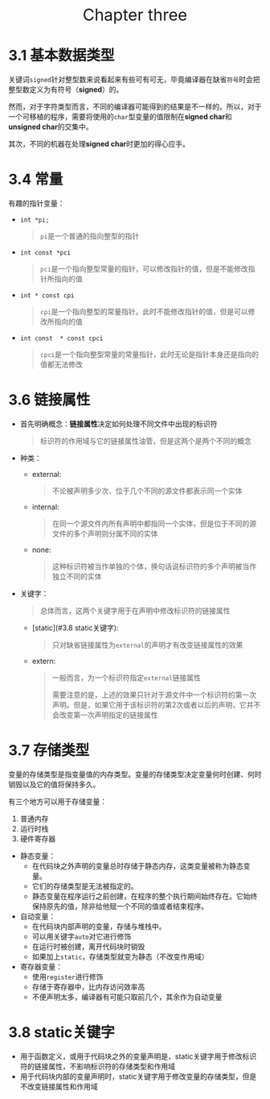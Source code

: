 <center><font size='6'>Chapter three</font></center>

# 3.1 基本数据类型

关键词`signed`针对整型数来说看起来有些可有可无，毕竟编译器在缺省`符号`时会把整型数定义为有符号（**signed**）的。

然而，对于字符类型而言，不同的编译器可能得到的结果是不一样的。所以，对于一个可移植的程序，需要将使用的`char`型变量的值限制在**signed char**和**unsigned char**的交集中。

其次，不同的机器在处理**signed char**时更加的得心应手。

# 3.4 常量

有趣的指针变量：

* `int *pi;` 

  > `pi`是一个普通的指向整型的指针

* `int const *pci`

  > `pci`是一个指向整型常量的指针，可以修改指针的值，但是不能修改指针所指向的值

* `int * const cpi`

  > `cpi`是一个指向整型的常量指针。此时不能修改指针的值，但是可以修改所指向的值

* `int const  * const cpci`

  > `cpci`是一个指向整型常量的常量指针，此时无论是指针本身还是指向的值都无法修改

# 3.6 链接属性

* 首先明确概念：**链接属性**决定如何处理不同文件中出现的标识符

  >  标识符的作用域与它的链接属性油管，但是这两个是两个不同的概念

* 种类：

  * external:

    >  不论被声明多少次、位于几个不同的源文件都表示同一个实体

  * internal:

    > 在同一个源文件内所有声明中都指同一个实体，但是位于不同的源文件的多个声明则分属不同的实体

  * none:

    > 这种标识符被当作单独的个体，换句话说标识符的多个声明被当作独立不同的实体

* 关键字：

  > 总体而言，这两个关键字用于在声明中修改标识符的链接属性

  * [static](#3.8 static关键字):

    > 只对缺省链接属性为`external`的声明才有改变链接属性的效果

  * extern:

    > 一般而言，为一个标识符指定`external`链接属性
    >
    > 需要注意的是，上述的效果只针对于源文件中一个标识符的第一次声明。但是，如果它用于该标识符的第2次或者以后的声明，它并不会改变第一次声明指定的链接属性

# 3.7 存储类型

变量的存储类型是指变量值的内存类型。变量的存储类型决定变量何时创建、何时销毁以及它的值将保持多久。

有三个地方可以用于存储变量：

1. 普通内存
2. 运行时栈
3. 硬件寄存器

* 静态变量：
  * 在代码块之外声明的变量总时存储于静态内存，这类变量被称为静态变量。
  * 它们的存储类型是无法被指定的。
  * 静态变量在程序运行之前创建，在程序的整个执行期间始终存在。它始终保持原先的值，除非给他赋一个不同的值或者结束程序。
* 自动变量：
  * 在代码块内部声明的变量，存储与堆栈中。
  * 可以用关键字`auto`对它进行修饰
  * 在运行时被创建，离开代码块时销毁
  * 如果加上`static`，存储类型就变为静态（不改变作用域）
* 寄存器变量：
  * 使用`register`进行修饰
  * 存储于寄存器中，比内存访问效率高
  * 不便声明太多，编译器有可能只取前几个，其余作为自动变量

# 3.8 static关键字

* 用于函数定义，或用于代码块之外的变量声明是，static关键字用于修改标识符的链接属性，不影响标识符的存储类型和作用域
* 用于代码块内部的变量声明时，static关键字用于修改变量的存储类型，但是不改变链接属性和作用域

